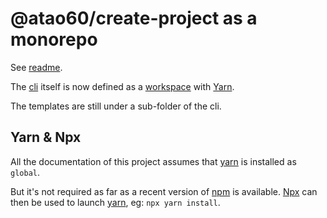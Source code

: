 # @atao60/create-project as a monorepo

See [readme](cli/README.md).

The [cli](cli) itself is now defined as a [workspace](https://yarnpkg.com/lang/en/docs/workspaces/) with [Yarn](https://yarnpkg.com).

The templates are still under a sub-folder of the cli.

## Yarn & Npx

All the documentation of this project assumes that [yarn](https://yarnpkg.com) is installed as `global`.

But it's not required as far as a recent version of [npm](https://www.npmjs.com/) is available. [Npx](https://github.com/npm/npx#readme) can then be used to launch [yarn](https://yarnpkg.com), eg: `npx yarn install`.

